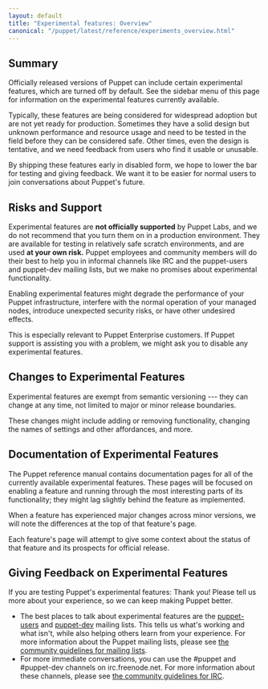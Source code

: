 ```yaml
---
layout: default
title: "Experimental features: Overview"
canonical: "/puppet/latest/reference/experiments_overview.html"
---
```



## Summary

Officially released versions of Puppet can include certain experimental features, which are turned off by default. See the sidebar menu of this page for information on the experimental features currently available.

Typically, these features are being considered for widespread adoption but are not yet ready for production. Sometimes they have a solid design but unknown performance and resource usage and need to be tested in the field before they can be considered safe. Other times, even the design is tentative, and we need feedback from users who find it usable or unusable.

By shipping these features early in disabled form, we hope to lower the bar for testing and giving feedback. We want it to be easier for normal users to join conversations about Puppet's future.


## Risks and Support

Experimental features are **not officially supported** by Puppet Labs, and we do not recommend that you turn them on in a production environment. They are available for testing in relatively safe scratch environments, and are used **at your own risk.** Puppet employees and community members will do their best to help you in informal channels like IRC and the puppet-users and puppet-dev mailing lists, but we make no promises about experimental functionality.

Enabling experimental features might degrade the performance of your Puppet infrastructure, interfere with the normal operation of your managed nodes, introduce unexpected security risks, or have other undesired effects.

This is especially relevant to Puppet Enterprise customers. If Puppet support is assisting you with a problem, we might ask you to disable any experimental features.


## Changes to Experimental Features

Experimental features are exempt from semantic versioning --- they can change at any time, not limited to major or minor release boundaries.

These changes might include adding or removing functionality, changing the names of settings and other affordances, and more.


## Documentation of Experimental Features

The Puppet reference manual contains documentation pages for all of the currently available experimental features. These pages will be focused on enabling a feature and running through the most interesting parts of its functionality; they might lag slightly behind the feature as implemented.

When a feature has experienced major changes across minor versions, we will note the differences at the top of that feature's page.

Each feature's page will attempt to give some context about the status of that feature and its prospects for official release.


## Giving Feedback on Experimental Features

If you are testing Puppet's experimental features: Thank you! Please tell us more about your experience, so we can keep making Puppet better.

* The best places to talk about experimental features are the [puppet-users](https://groups.google.com/group/puppet-users) and [puppet-dev](https://groups.google.com/group/puppet-dev) mailing lists. This tells us what's working and what isn't, while also helping others learn from your experience. For more information about the Puppet mailing lists, please see [the community guidelines for mailing lists](/community/community_guidelines.html#mailing-list-guidelines).
* For more immediate conversations, you can use the #puppet and #puppet-dev channels on irc.freenode.net. For more information about these channels, please see [the community guidelines for IRC](/community/community_guidelines.html#ircslack).
